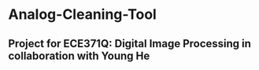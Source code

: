 # Analog-Cleaning-Tool
## Project for ECE371Q: Digital Image Processing in collaboration with Young He
